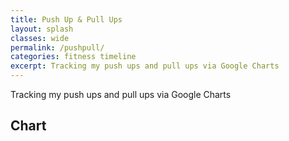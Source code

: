 ```yaml
---
title: Push Up & Pull Ups
layout: splash
classes: wide
permalink: /pushpull/
categories: fitness timeline
excerpt: Tracking my push ups and pull ups via Google Charts
---
```


Tracking my push ups and pull ups via Google Charts

## Chart

<html>
<head>
<script type="text/javascript" src="https://www.gstatic.com/charts/loader.js"></script>

<script type="text/javascript">
    google.charts.load('current', {'packages':['line']});
    google.charts.setOnLoadCallback(drawChart);

    function drawChart() {        
       
        var data = new google.visualization.DataTable();

        dataTable.addColumn({ type: 'date', id: 'Date' });
        dataTable.addColumn({ type: 'number', id: 'Pull Ups' });
        dataTable.addColumn({ type: 'number', id: 'Push Ups' });    

        data.addRows([
            [new Date(2020, 2, 24),64,160]        
        ]);

        var options = {
            chart: {
            title: 'Push Ups and Pull Ups'
            },
            width: 900,
            height: 500,
        };

        var chart = new google.charts.Line(document.getElementById('linechart_material'));
        chart.draw(data, google.charts.Line.convertOptions(options));
    }
  </script>
</head>
<body>
  <div id="linechart_material"></div>
</body>
</html>